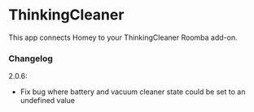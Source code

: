 # ThinkingCleaner

This app connects Homey to your ThinkingCleaner Roomba add-on.

### Changelog
2.0.6:
- Fix bug where battery and vacuum cleaner state could be set to an undefined value